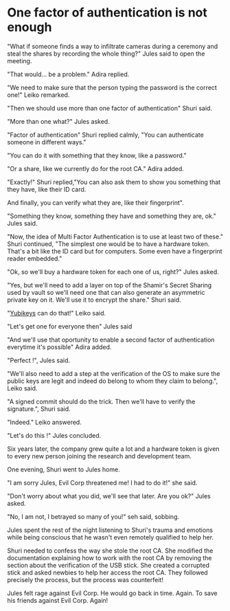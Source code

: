 # One factor of authentication is not enough

"What if someone finds a way to infiltrate cameras during a ceremony and steal the shares by recording the whole thing?" Jules said to open the meeting.

"That would… be a problem." Adira replied.

"We need to make sure that the person typing the password is the correct one!" Leiko remarked.

"Then we should use more than one factor of authentication" Shuri said.

"More than one what?" Jules asked.

"Factor of authentication" Shuri replied calmly, "You can authenticate someone in different ways."

"You can do it with something that they know, like a password."

"Or a share, like we currently do for the root CA." Adira added.

"Exactly!" Shuri replied,"You can also ask them to show you something that they have, like their ID card.

And finally, you can verify what they are, like their fingerprint".

"Something they know, something they have and something they are, ok." Jules said.

"Now, the idea of Multi Factor Authentication is to use at least two of these." Shuri continued, "The simplest one would be to have a hardware token. That's a bit like the ID card but for computers. Some even have a fingerprint reader embedded."

"Ok, so we'll buy a hardware token for each one of us, right?" Jules asked.

"Yes, but we'll need to add a layer on top of the Shamir's Secret Sharing used by vault so we'll need one that can also generate an asymmetric private key on it. We'll use it to encrypt the share." Shuri said.

"[Yubikeys](https://www.yubico.com/products/) can do that!" Leiko said.

"Let's get one for everyone then" Jules said

"And we'll use that oportunity to enable a second factor of authentication everytime it's possible" Adira added.

"Perfect !", Jules said.

"We'll also need to add a step at the verification of the OS to make sure the public keys are legit and indeed do belong to whom they claim to belong.", Leiko said.

"A signed commit should do the trick. Then we'll have to verify the signature.", Shuri said.

"Indeed." Leiko answered.

"Let's do this !" Jules concluded.

Six years later, the company grew quite a lot and a hardware token is given to every new person joining the research and development team.

One evening, Shuri went to Jules home.

"I am sorry Jules, Evil Corp threatened me! I had to do it!" she said.

"Don't worry about what you did, we'll see that later. Are you ok?" Jules asked.

"No, I am not, I betrayed so many of you!" seh said, sobbing.

Jules spent the rest of the night listening to Shuri's trauma and emotions while being conscious that he wasn't even remotely qualified to help her.

Shuri needed to confess the way she stole the root CA. She modified the documentation explaining how to work with the root CA by removing the section about the verification of the USB stick.
She created a corrupted stick and asked newbies to help her access the root CA. They followed precisely the process, but the process was counterfeit!

Jules felt rage against Evil Corp. He would go back in time. Again. To save his friends against Evil Corp. Again!


